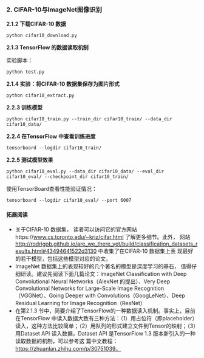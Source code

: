 ### 2. CIFAR-10与ImageNet图像识别

**2.1.2 下载CIFAR-10 数据**

```
python cifar10_download.py
```

**2.1.3 TensorFlow 的数据读取机制**

实验脚本：
```
python test.py
```

**2.1.4 实验：将CIFAR-10 数据集保存为图片形式**

```
python cifar10_extract.py
```

**2.2.3 训练模型**

```
python cifar10_train.py --train_dir cifar10_train/ --data_dir cifar10_data/
```

**2.2.4 在TensorFlow 中查看训练进度**
```
tensorboard --logdir cifar10_train/
```

**2.2.5 测试模型效果**
```
python cifar10_eval.py --data_dir cifar10_data/ --eval_dir cifar10_eval/ --checkpoint_dir cifar10_train/
```

使用TensorBoard查看性能验证情况：
```
tensorboard --logdir cifar10_eval/ --port 6007
```


#### 拓展阅读

- 关于CIFAR-10 数据集， 读者可以访问它的官方网站https://www.cs.toronto.edu/~kriz/cifar.html 了解更多细节。此外， 网站 http://rodrigob.github.io/are_we_there_yet/build/classification_datasets_results.html#43494641522d3130 中收集了在CIFAR-10 数据集上表 现最好的若干模型，包括这些模型对应的论文。
- ImageNet 数据集上的表现较好的几个著名的模型是深度学习的基石， 值得仔细研读。建议先阅读下面几篇论文：ImageNet Classification with Deep Convolutional Neural Networks（AlexNet 的提出）、Very Deep Convolutional Networks for Large-Scale Image Recognition （VGGNet）、Going Deeper with Convolutions（GoogLeNet）、Deep Residual Learning for Image Recognition（ResNet）
- 在第2.1.3 节中，简要介绍了TensorFlow的一种数据读入机制。事实上，目前在TensorFlow 中读入数据大致有三种方法：（1）用占位符（即placeholder）读入，这种方法比较简单；（2）用队列的形式建立文件到Tensor的映射；（3）用Dataset API 读入数据，Dataset API 是TensorFlow 1.3 版本新引入的一种读取数据的机制，可以参考这 篇中文教程：https://zhuanlan.zhihu.com/p/30751039。
